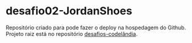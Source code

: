 # desafio02-JordanShoes
Repositório criado para pode fazer o deploy na hospedagem do Github. Projeto raiz está no repositório [desafios-codelândia](https://github.com/alexiamelhado18/desafios-codelandia).
